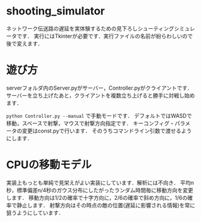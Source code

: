# shooting_simulator
ネットワーク伝送路の遅延を実体験するための見下ろしシューティングシミュレータです．
実行にはTkinterが必要です．実行ファイルの名前が紛らわしいので後で変えます．

# 遊び方
serverフォルダ内のServer.pyがサーバー，Controller.pyがクライアントです．
サーバーを立ち上げたあと，クライアントを複数立ち上げると勝手に対戦し始めます．

`python Controller.py --manual` で手動モードです．
デフォルトではWASDで移動，スペースで射撃，マウスで射撃方向指定です．
キーコンフィグ・パラメータの変更はconst.pyで行います．
そのうちコマンドライン引数で渡せるようにします．

# CPUの移動モデル
実装上もっとも単純で見栄えがよい実装にしています．解析には不向き．
平均n秒，標準偏差n/4秒のガウス分布にしたがったランダム時間毎に移動方向を変更します．
移動方向は1/2の確率で十字方向に，2/6の確率で斜め方向に，1/6の確率で静止します．
射撃方向はその時点の敵の位置(遅延に影響される情報)を常に狙うようにしています．

